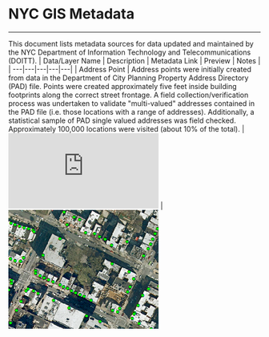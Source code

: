 # NYC GIS Metadata
-------------
This document lists metadata sources for data updated and maintained by the NYC Department of Information Technology and Telecommunications (DOITT).
| Data/Layer Name | Description |  Metadata Link | Preview | Notes |
| ---|---|---|---|---|
 | Address Point | Address points were initially created from data in the Department of City Planning Property Address Directory (PAD) file. Points were created approximately five feet inside building footprints along the correct street frontage. A field collection/verification process was undertaken to validate "multi-valued" addresses contained in the PAD file (i.e. those locations with a range of addresses). Additionally, a statistical sample of PAD single valued addresses was field checked. Approximately 100,000 locations were visited (about 10% of the total). | ![Metadata](https://github.com/CityOfNewYork/nyc-geo-metadata/blob/master/Metadata/Metadata_AddressPoint.md) | ![image](https://github.com/CityOfNewYork/nyc-geo-metadata/blob/master/Images/AddressPoint.PNG)
